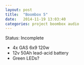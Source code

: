 ```yaml
---
layout: post
title:  "Boombox 5"
date:   2014-11-19 13:03:40
categories: project boombox audio
---
```

Status: Incomplete

- 4x GAS 6x9 120w
- 12v 50Ah lead-acid battery
- Green LEDs?
